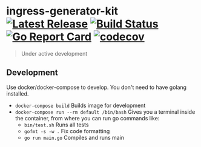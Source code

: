 # ingress-generator-kit [![Latest Release](https://img.shields.io/github/release/goeuro/ingress-generator-kit.svg)](https://github.com/goeuro/ingress-generator-kit/releases/latest) [![Build Status](https://travis-ci.org/goeuro/ingress-generator-kit.svg?branch=travis-ci)](https://travis-ci.org/goeuro/ingress-generator-kit) [![Go Report Card](https://goreportcard.com/badge/github.com/goeuro/ingress-generator-kit)](https://goreportcard.com/report/github.com/goeuro/ingress-generator-kit) [![codecov](https://codecov.io/gh/goeuro/ingress-generator-kit/branch/master/graph/badge.svg)](https://codecov.io/gh/goeuro/ingress-generator-kit)

> Under active development

## Development

Use docker/docker-compose to develop. You don't need to have golang installed.

* `docker-compose build` Builds image for development
* `docker-compose run --rm default /bin/bash` Gives you a terminal inside the container, from where you can run go commands like:
  * `bin/test.sh` Runs all tests
  * `gofmt -s -w .` Fix code formatting
  * `go run main.go` Compiles and runs main
